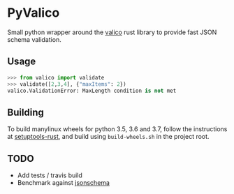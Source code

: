 # PyValico

Small python wrapper around the [valico](https://github.com/rustless/valico) rust library to provide fast JSON schema validation.

## Usage

```python
>>> from valico import validate
>>> validate([2,3,4], {"maxItems": 2})
valico.ValidationError: MaxLength condition is not met
```

## Building
To build manylinux wheels for python 3.5, 3.6 and 3.7, follow the instructions at [setuptools-rust](https://pypi.org/project/setuptools-rust/), and build using `build-wheels.sh`
in the project root.


## TODO
* Add tests / travis build
* Benchmark against [jsonschema](https://github.com/Julian/jsonschema)

